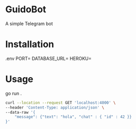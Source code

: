 # GuidoBot
A simple Telegram bot

# Installation

.env
PORT=
DATABASE_URL=
HEROKU=


# Usage

go run .

```bash
curl --location --request GET 'localhost:4000' \
--header 'Content-Type: application/json' \
--data-raw '{
    "message": {"text": "hola", "chat" : { "id" : 42 }}
}'
```

